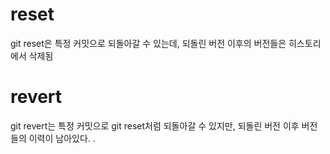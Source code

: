 # reset
git reset은 특정 커밋으로 되돌아갈 수 있는데, 되돌린 버전 이후의 버전들은 히스토리에서 삭제됨
# revert
git revert는 특정 커밋으로 git reset처럼 되돌아갈 수 있지만, 되돌린 버전 이후 버전들의 이력이 남아있다.
.